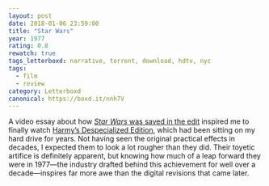 ```yaml
---
layout: post 
date: 2018-01-06 23:59:00
title: "Star Wars"
year: 1977
rating: 0.8
rewatch: true
tags_letterboxd: narrative, torrent, download, hdtv, nyc
tags:
  - film
  - review
category: Letterboxd
canonical: https://boxd.it/nnh7V
---
```


A video essay about how [<cite>Star Wars</cite> was saved in the edit](https://www.youtube.com/watch?v=GFMyMxMYDNk) inspired me to finally watch [Harmy’s Despecialized Edition](https://en.wikipedia.org/wiki/Harmy%27s_Despecialized_Edition), which had been sitting on my hard drive for years. Not having seen the original practical effects in decades, I expected them to look a lot rougher than they did. Their toyetic artifice is definitely apparent, but knowing how much of a leap forward they were in 1977—the industry drafted behind this achievement for well over a decade—inspires far more awe than the digital revisions that came later.